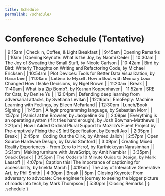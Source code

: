 ```yaml
---
title: Schedule
permalink: /schedule/
---
```


# Conference Schedule (Tentative)

| 9:15am    | Check In, Coffee, & Light Breakfast                                                                                              |
| 9:45am    | Opening Remarks                                                                                                                  |
| 10am      | Opening Keynote: What is the Joy, by Naomi Ceder                                                                                 |
| 10:30am   | The Joy of Sweating the Small Stuff, by Nicole Carlson                                                                           |
| 10:42am   | Bird by Bird: Writerly Thoughts on Writing and Refactoring Code, by Michael Ericksen                                             |
| 10:54am   | Plot Devices: Tools for Better Data Visualization, by Hana Lee                                                                   |
| 11:06am   | Letters to Myself: How a Bout with Memory Loss Changed How I Make Decisions, by Nigel Brown                                      |
| 11:20am   | Break                                                                                                                            |
| 11:40am   | What is a Zip Bomb?, by Keanan Koppenhaver                                                                                       |
| 11:52am   | SRE for Cats, by Denise Yu                                                                                                       |
| 12:04pm   | Defending deep learning from adversarial attacks, by Svetlana Levitan                                                            |
| 12:16pm   | EmoReply: Machine Learning with Feelings, by Eileen McFarland                                                                    |
| 12:30pm   | Lunch/Book Signing                                                                                                               |
| 1:45pm    | A *legit* programming language, by Sebastian Morr                                                                                |
| 1:57pm    | Panic! at the Browser, by Jacqueline Gu                                                                                          |
| 2:09pm    | Everything is an operating system (if it tries hard enough), by Josh Bowman-Matthews                                             |
| 2:21pm    | How I Added Ordinal Plural Support to Mozilla’s Fluent Project by Pre-emptively Fixing the JS Intl Specification, by Eemeli Aro  |
| 2:35pm    | Break                                                                                                                            |
| 2:45pm    | Coding Out the Clink, by Ahmed Jalloh                                                                                            |
| 2:57pm    | Open Source Hardware Design, by David Stanford                                                                                   |
| 3:09pm    | Creating Mixed Reality Experiences - From Zero to Hero!, by Karthickeyan Narasimhan                                              |
| 3:21pm    | Making furniture with JavaScript, by Amit Nambiar                                                                                |
| 3:35pm    | Snack Break                                                                                                                      |
| 3:55pm    | The Coder's 10 Minute Guide to Design, by Mark Lassoff                                                                           |
| 4:07pm    | Caption this! The importance of captioning for accessibility, by Imelda March                                                    |
| 4:19pm    | The Joy of Interactive Generative Art, by Phil Smith                                                                             |
| 4:30pm    | Break                                                                             |
| 5pm       | Closing Keynote: From adversary to advocate: One engineer’s journey to seeing the bigger picture of roads into tech, by Mark Thompson  |
| 5:30pm    | Closing Remarks                                                                                                                  |
{: .schedule }

